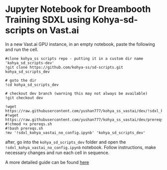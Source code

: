 # Jupyter Notebook for Dreambooth Training SDXL using Kohya-sd-scripts on Vast.ai



In a new Vast.ai GPU instance, in an empty notebook, paste the following and run the cell. 

```
#clone kohya_ss scripts repo - putting it in a custom dir name 'kohya_sd_scripts-dev'
!git clone https://github.com/kohya-ss/sd-scripts.git kohya_sd_scripts_dev

# goto the dir
!cd kohya_sd_scripts_dev

# checkout dev branch (warning this may not always be available)
!git checkout dev

!wget https://raw.githubusercontent.com/yushan777/kohya_ss_vastai/dev/!sdxl_kohya_vastai_no_config.ipynb
#!wget https://raw.githubusercontent.com/yushan777/kohya_ss_vastai/dev/prereqs.sh
#!chmod +x prereqs.sh
#!bash prereqs.sh
!mv '!sdxl_kohya_vastai_no_config.ipynb' 'kohya_sd_scripts_dev'
```

after, go into the `kohya_sd_scripts_dev` folder and open the `!sdxl_kohya_vastai_no_config.ipynb` notebook. Follow instructions, make necessary changes and run each cell in sequence. 

A more detailed guide can be found [here](https://medium.com/@yushantripleseven/dreambooth-sdxl-using-kohya-ss-on-vast-ai-10e1bfa26eed)
